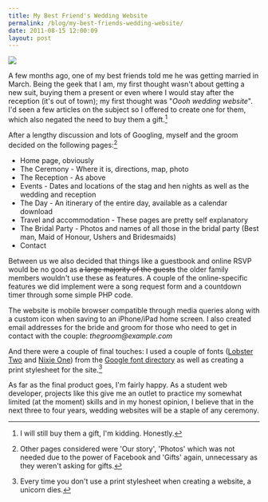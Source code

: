 ```yaml
---
title: My Best Friend's Wedding Website
permalink: /blog/my-best-friends-wedding-website/
date: 2011-08-15 12:00:09
layout: post
---
```


![](https://rknightuk.s3.amazonaws.com/site/ab-wedding-website.png)

A few months ago, one of my best friends told me he was getting married in March. Being the geek that I am, my first thought wasn't about getting a new suit, buying them a present or even where I would stay after the reception (it's out of town); my first thought was "_Oooh wedding website_". I'd seen a few articles on the subject so I offered to create one for them, which also negated the need to buy them a gift.[^1]

After a lengthy discussion and lots of Googling, myself and the groom decided on the following pages:[^2]

  * Home page, obviously
  * The Ceremony - Where it is, directions, map, photo
  * The Reception - As above
  * Events - Dates and locations of the stag and hen nights as well as the wedding and reception
  * The Day - An itinerary of the entire day, available as a calendar download
  * Travel and accommodation - These pages are pretty self explanatory
  * The Bridal Party - Photos and names of all those in the bridal party (Best man, Maid of Honour, Ushers and Bridesmaids)
  * Contact

Between us we also decided that things like a guestbook and online RSVP would be no good as <s>a large majority of the guests</s> the older family members wouldn't use these as features. A couple of the online-specific features we did implement were a song request form and a countdown timer through some simple PHP code.

The website is mobile browser compatible through media queries along with a custom icon when saving to an iPhone/iPad home screen. I also created email addresses for the bride and groom for those who need to get in contact with the couple: _thegroom@example.com_

And there were a couple of final touches: I used a couple of fonts ([Lobster Two](http://www.google.com/webfonts/specimen/Lobster+Two) and [Nixie One](http://www.google.com/webfonts/specimen/Nixie+One)) from the [Google font directory](http://www.google.com/webfonts) as well as creating a print stylesheet for the site.[^3]

As far as the final product goes, I'm fairly happy. As a student web developer, projects like this give me an outlet to practice my somewhat limited (at the moment) skills and in my honest opinion, I believe that in the next three to four years, wedding websites will be a staple of any ceremony.

[^1]: I will still buy them a gift, I'm kidding. Honestly.  
[^2]: Other pages considered were 'Our story', 'Photos' which was not needed due to the power of Facebook and 'Gifts' again, unnecessary as they weren't asking for gifts.  
[^3]: Every time you don't use a print stylesheet when creating a website, a unicorn dies.

